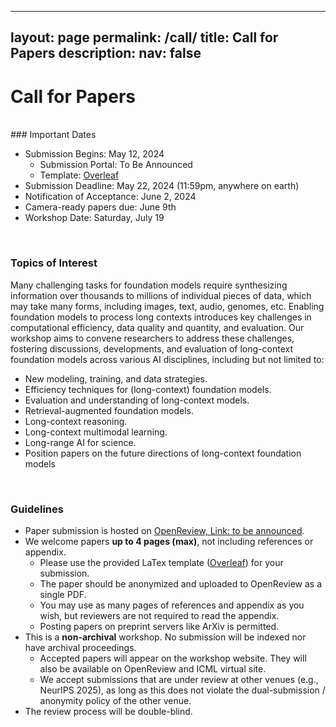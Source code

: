 -- ---
layout: page
permalink: /call/
title: Call for Papers
description:
nav: false
---

# Call for Papers
<br>
### Important Dates

* Submission Begins: May 12, 2024
  * Submission Portal: To Be Announced
  * Template: [Overleaf](https://www.overleaf.com/read/wcfywyhzfppz#e0be4f)
* Submission Deadline: May 22, 2024 (11:59pm, anywhere on earth)
* Notification of Acceptance: June 2, 2024
* Camera-ready papers due: June 9th
* Workshop Date: Saturday, July 19


<br>

### Topics of Interest

Many challenging tasks for foundation models require synthesizing information over thousands to millions of individual pieces of data, which may take many forms, including images, text, audio, genomes, etc. Enabling foundation models to process long contexts introduces key
challenges in computational efficiency, data quality and quantity, and evaluation. Our workshop aims to convene researchers to address these challenges, fostering discussions, developments, and evaluation of
long-context foundation models across various AI disciplines, including but not limited to:

* New modeling, training, and data strategies.
* Efficiency techniques for (long-context) foundation models.
* Evaluation and understanding of long-context models.
* Retrieval-augmented foundation models.
* Long-context reasoning.
* Long-context multimodal learning.
* Long-range AI for science.
* Position papers on the future directions of long-context foundation models


<br>

### Guidelines

* Paper submission is hosted on [OpenReview, Link: to be announced]().
* We welcome papers __up to 4 pages (max)__, not including references or appendix. 
  * Please use the provided LaTex template ([Overleaf](https://www.overleaf.com/read/wcfywyhzfppz#e0be4f)) for your submission.
  * The paper should be anonymized and uploaded to OpenReview as a single PDF. 
  * You may use as many pages of references and appendix as you wish, but reviewers are not required to read the appendix. 
  * Posting papers on preprint servers like ArXiv is permitted.
* This is a __non-archival__ workshop. No submission will be indexed nor have archival proceedings.
  * Accepted papers will appear on the workshop website. They will also be available on OpenReview and ICML virtual site.
  * We accept submissions that are under review at other venues (e.g., NeurIPS 2025), as long as this does not violate the dual-submission / anonymity policy of the other venue.
* The review process will be double-blind.
<br>
